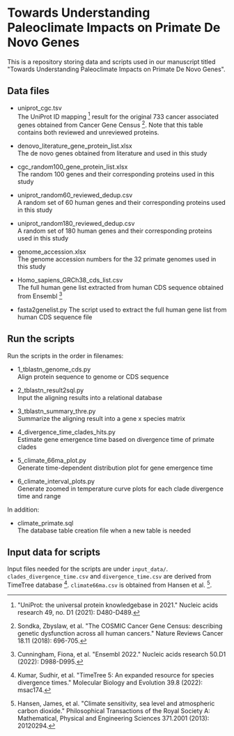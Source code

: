 # Towards Understanding Paleoclimate Impacts on Primate De Novo Genes

This is a repository storing data and scripts used in our manuscript titled "Towards Understanding Paleoclimate Impacts on Primate De Novo Genes".

## Data files
- uniprot_cgc.tsv   
The UniProt ID mapping [^1] result for the original 733 cancer associated genes obtained from Cancer Gene Census [^2]. Note that this table contains both reviewed and unreviewed proteins. 

- denovo_literature_gene_protein_list.xlsx    
The de novo genes obtained from literature and used in this study

- cgc_random100_gene_protein_list.xlsx    
The random 100 genes and their corresponding proteins used in this study

- uniprot_random60_reviewed_dedup.csv   
A random set of 60 human genes and their corresponding proteins used in this study

- uniprot_random180_reviewed_dedup.csv   
A random set of 180 human genes and their corresponding proteins used in this study

- genome_accession.xlsx    
The genome accession numbers for the 32 primate genomes used in this study

- Homo_sapiens_GRCh38_cds_list.csv   
The full human gene list extracted from human CDS sequence obtained from Ensembl [^3]

- fasta2genelist.py
The script used to extract the full human gene list from human CDS sequence file


## Run the scripts
Run the scripts in the order in filenames:
- 1_tblastn_genome_cds.py    
Align protein sequence to genome or CDS sequence

- 2_tblastn_result2sql.py    
Input the aligning results into a relational database

- 3_tblastn_summary_thre.py   
Summarize the aligning result into a gene x species matrix

- 4_divergence_time_clades_hits.py    
Estimate gene emergence time based on divergence time of primate clades   

- 5_climate_66ma_plot.py   
Generate time-dependent distribution plot for gene emergence time    

- 6_climate_interval_plots.py   
Generate zoomed in temperature curve plots for each clade divergence time and range


In addition: 
- climate_primate.sql    
The database table creation file when a new table is needed

## Input data for scripts
Input files needed for the scripts are under `input_data/`.   
`clades_divergence_time.csv` and `divergence_time.csv` are derived from TimeTree database [^4]. `climate66ma.csv` is obtained from Hansen et al. [^5]. 

[^1]: "UniProt: the universal protein knowledgebase in 2021." Nucleic acids research 49, no. D1 (2021): D480-D489.
[^2]: Sondka, Zbyslaw, et al. "The COSMIC Cancer Gene Census: describing genetic dysfunction across all human cancers." Nature Reviews Cancer 18.11 (2018): 696-705.
[^3]: Cunningham, Fiona, et al. "Ensembl 2022." Nucleic acids research 50.D1 (2022): D988-D995.
[^4]: Kumar, Sudhir, et al. "TimeTree 5: An expanded resource for species divergence times." Molecular Biology and Evolution 39.8 (2022): msac174.
[^5]: Hansen, James, et al. "Climate sensitivity, sea level and atmospheric carbon dioxide." Philosophical Transactions of the Royal Society A: Mathematical, Physical and Engineering Sciences 371.2001 (2013): 20120294.


